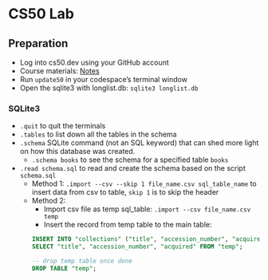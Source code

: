 # CS50 Lab
## Preparation
- Log into cs50.dev using your GitHub account
- Course materials: [Notes](https://cs50.harvard.edu/sql/2023/)
- Run `update50` in your codespace’s terminal window
- Open the sqlite3 with longlist.db: `sqlite3 longlist.db`
### SQLite3
- `.quit` to quit the terminals
- `.tables` to list down all the tables in the schema
- `.schema` SQLite command (not an SQL keyword) that can shed more light on how this database was created.
  - `.schema books`  to see the schema for a specified table `books`
- `.read schema.sql` to read and create the schema based on the script `schema.sql`
  - Method 1: `.import --csv --skip 1 file_name.csv sql_table_name` to insert data from csv to table, `skip 1` is to skip the header
  - Method 2:
    - Import csv file as temp sql_table: `.import --csv file_name.csv temp`
    - Insert the record from temp table to the main table:
    ```sql
    INSERT INTO "collections" ("title", "accession_number", "acquired") 
    SELECT "title", "accession_number", "acquired" FROM "temp";

    -- drop temp table once done
    DROP TABLE "temp";
    ```
  
